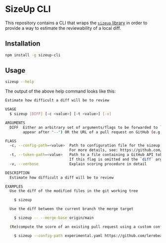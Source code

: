 # SizeUp CLI

This repository contains a CLI that wraps the [`sizeup` library](https://github.com/lerebear/sizeup-core) in order to provide a way to estimate the reviewability of a local diff.

## Installation

```sh
npm install -g sizeup-cli
```

## Usage

```sh
sizeup --help
```

The output of the above help command looks like this:

```sh
Estimate how difficult a diff will be to review

USAGE
  $ sizeup [DIFF] [-c <value>] [-t <value>] [-v]

ARGUMENTS
  DIFF  Either an arbitrary set of arguments/flags to be forwarded to `git diff` (in which case those arguments must
        appear after "--") OR the URL of a pull request on GitHub (e.g. "https://github.com/lerebear/sizeup/pull/1")

FLAGS
  -c, --config-path=<value>  Path to configuration file for the sizeup lib.
                             For more details, see: https://github.com/lerebear/sizeup#configuration
  -t, --token-path=<value>   Path to a file containing a GitHub API token.
                             If this flag is omitted and the `diff` argument is a URL, then this tool will prompt for a token instead.
  -v, --verbose              Explain scoring procedure in detail

DESCRIPTION
  Estimate how difficult a diff will be to review

EXAMPLES
  Use the diff of the modified files in the git working tree

    $ sizeup

  Use the diff between the current branch the merge target

    $ sizeup -- --merge-base origin/main

  (Re)compute the score of an existing pull request using a custom configuration file

    $ sizeup --config-path experimental.yaml https://github.com/lerebear/sizeup/pull/1
```
